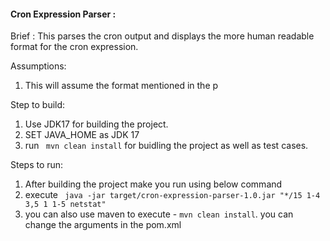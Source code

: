 <h4>Cron Expression Parser : </h4>

Brief :
This parses the cron output and displays the more human readable format for the cron expression. 

Assumptions:
1. This will assume the format mentioned in the p

Step to build:
1. Use JDK17 for building the project. 
2. SET JAVA_HOME as JDK 17
3. run ``` mvn clean install``` for buidling the project as well as test cases.

Steps to run:
1. After building the project make you run using below command
2. execute ``` java -jar target/cron-expression-parser-1.0.jar "*/15 1-4 3,5 1 1-5 netstat"```
3. you can also use maven to execute - ```mvn clean install```. you can change the arguments in the pom.xml




